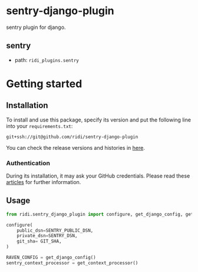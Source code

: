 # sentry-django-plugin

sentry plugin for django.

## sentry

* path: `ridi_plugins.sentry`

# Getting started

## Installation

To install and use this package, specify its version and put the following line into your `requirements.txt`:

```
git+ssh://git@github.com/ridi/sentry-django-plugin
```

You can check the release versions and histories in [here](https://github.com/ridi/sentry-django-plugin/releases).

### Authentication

During its installation, it may ask your GitHub credentials. Please read these [articles](https://help.github.com/articles/connecting-to-github-with-ssh/) for further information.

## Usage

```python
from ridi.sentry_django_plugin import configure, get_django_config, get_context_processor

configure(
    public_dsn=SENTRY_PUBLIC_DSN,
    private_dsn=SENTRY_DSN,
    git_sha= GIT_SHA,
)

RAVEN_CONFIG = get_django_config()
sentry_context_processor = get_context_processor()
```

